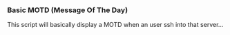 ### Basic MOTD (Message Of The Day)

This script will basically display a MOTD when an user
ssh into that server...

